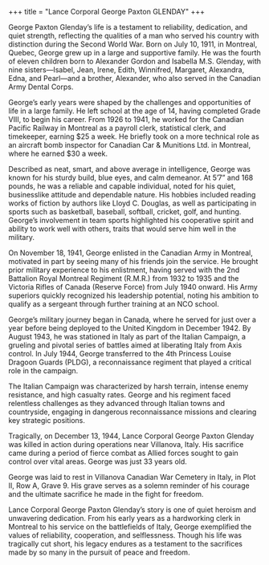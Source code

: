 +++
title = "Lance Corporal George Paxton GLENDAY"
+++


George Paxton Glenday’s life is a testament to reliability, dedication, and quiet strength, reflecting the qualities of a man who served his country with distinction during the Second World War. 
Born on July 10, 1911, in Montreal, Quebec, George grew up in a large and supportive family. He was the fourth of eleven children born to Alexander Gordon and Isabella M.S. Glenday, with nine sisters—Isabel, Jean, Irene, Edith, Winnifred, Margaret, Alexandra, Edna, and Pearl—and a brother, Alexander, who also served in the Canadian Army Dental Corps.

George’s early years were shaped by the challenges and opportunities of life in a large family. He left school at the age of 14, having completed Grade VIII, to begin his career. From 1926 to 1941, he worked for the Canadian Pacific Railway in Montreal as a payroll clerk, statistical clerk, and timekeeper, earning $25 a week. He briefly took on a more technical role as an aircraft bomb inspector for Canadian Car & Munitions Ltd. in Montreal, where he earned $30 a week.

Described as neat, smart, and above average in intelligence, George was known for his sturdy build, blue eyes, and calm demeanor. At 5’7” and 168 pounds, he was a reliable and capable individual, noted for his quiet, businesslike attitude and dependable nature. His hobbies included reading works of fiction by authors like Lloyd C. Douglas, as well as participating in sports such as basketball, baseball, softball, cricket, golf, and hunting. George’s involvement in team sports highlighted his cooperative spirit and ability to work well with others, traits that would serve him well in the military.

On November 18, 1941, George enlisted in the Canadian Army in Montreal, motivated in part by seeing many of his friends join the service. He brought prior military experience to his enlistment, having served with the 2nd Battalion Royal Montreal Regiment (R.M.R.) from 1932 to 1935 and the Victoria Rifles of Canada (Reserve Force) from July 1940 onward. His Army superiors quickly recognized his leadership potential, noting his ambition to qualify as a sergeant through further training at an NCO school.

George’s military journey began in Canada, where he served for just over a year before being deployed to the United Kingdom in December 1942. 
By August 1943, he was stationed in Italy as part of the Italian Campaign, a grueling and pivotal series of battles aimed at liberating Italy from Axis control. In July 1944, George transferred to the 4th Princess Louise Dragoon Guards (PLDG), a reconnaissance regiment that played a critical role in the campaign.

The Italian Campaign was characterized by harsh terrain, intense enemy resistance, and high casualty rates. George and his regiment faced relentless challenges as they advanced through Italian towns and countryside, engaging in dangerous reconnaissance missions and clearing key strategic positions.

Tragically, on December 13, 1944, Lance Corporal George Paxton Glenday was killed in action during operations near Villanova, Italy. His sacrifice came during a period of fierce combat as Allied forces sought to gain control over vital areas. George was just 33 years old.

George was laid to rest in Villanova Canadian War Cemetery in Italy, in Plot II, Row A, Grave 9. His grave serves as a solemn reminder of his courage and the ultimate sacrifice he made in the fight for freedom.

Lance Corporal George Paxton Glenday’s story is one of quiet heroism and unwavering dedication. From his early years as a hardworking clerk in Montreal to his service on the battlefields of Italy, George exemplified the values of reliability, cooperation, and selflessness. 
Though his life was tragically cut short, his legacy endures as a testament to the sacrifices made by so many in the pursuit of peace and freedom.

